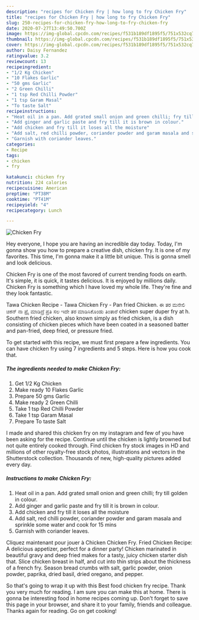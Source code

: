 ```yaml
---
description: "recipes for Chicken Fry | how long to fry Chicken Fry"
title: "recipes for Chicken Fry | how long to fry Chicken Fry"
slug: 250-recipes-for-chicken-fry-how-long-to-fry-chicken-fry
date: 2020-07-27T13:49:50.700Z
image: https://img-global.cpcdn.com/recipes/f531b189df1895f5/751x532cq70/chicken-fry-recipe-main-photo.jpg
thumbnail: https://img-global.cpcdn.com/recipes/f531b189df1895f5/751x532cq70/chicken-fry-recipe-main-photo.jpg
cover: https://img-global.cpcdn.com/recipes/f531b189df1895f5/751x532cq70/chicken-fry-recipe-main-photo.jpg
author: Daisy Fernandez
ratingvalue: 3.2
reviewcount: 13
recipeingredient:
- "1/2 Kg Chicken"
- "10 Flakes Garlic"
- "50 gms Garlic"
- "2 Green Chilli"
- "1 tsp Red Chilli Powder"
- "1 tsp Garam Masal"
- "To taste Salt"
recipeinstructions:
- "Heat oil in a pan. Add grated small onion and green chilli; fry till golden in colour."
- "Add ginger and garlic paste and fry till it is brown in colour."
- "Add chicken and fry till it loses all the moisture"
- "Add salt, red chilli powder, coriander powder and garam masala and sprinkle some water and cook for 15 mins"
- "Garnish with coriander leaves."
categories:
- Recipe
tags:
- chicken
- fry

katakunci: chicken fry 
nutrition: 224 calories
recipecuisine: American
preptime: "PT38M"
cooktime: "PT41M"
recipeyield: "4"
recipecategory: Lunch

---
```



![Chicken Fry](https://img-global.cpcdn.com/recipes/f531b189df1895f5/751x532cq70/chicken-fry-recipe-main-photo.jpg)

Hey everyone, I hope you are having an incredible day today. Today, I'm gonna show you how to prepare a creative dish, chicken fry. It is one of my favorites. This time, I'm gonna make it a little bit unique. This is gonna smell and look delicious.

Chicken Fry is one of the most favored of current trending foods on earth. It's simple, it is quick, it tastes delicious. It is enjoyed by millions daily. Chicken Fry is something which I have loved my whole life. They're fine and they look fantastic.

Tawa Chicken Recipe - Tawa Chicken Fry - Pan fried Chicken. ಈ ತರ ಮನೇಲಿ ಚಿಕನ್ ನಾ ಪ್ರೈ ಮಾಡಿದ್ರೆ ಪ್ರತಿ ಸಲ ಇದೇ ತರ ಮಾಡಿಸಿಕೊಂಡು ತಿಂತಾರೆ chicken super duper fry at h. Southern fried chicken, also known simply as fried chicken, is a dish consisting of chicken pieces which have been coated in a seasoned batter and pan-fried, deep fried, or pressure fried.


To get started with this recipe, we must first prepare a few ingredients. You can have chicken fry using 7 ingredients and 5 steps. Here is how you cook that.

<!--inarticleads1-->

##### The ingredients needed to make Chicken Fry:

1. Get 1/2 Kg Chicken
1. Make ready 10 Flakes Garlic
1. Prepare 50 gms Garlic
1. Make ready 2 Green Chilli
1. Take 1 tsp Red Chilli Powder
1. Take 1 tsp Garam Masal
1. Prepare To taste Salt


I made and shared this chicken fry on my instagram and few of you have been asking for the recipe. Continue until the chicken is lightly browned but not quite entirely cooked through. Find chicken fry stock images in HD and millions of other royalty-free stock photos, illustrations and vectors in the Shutterstock collection. Thousands of new, high-quality pictures added every day. 

<!--inarticleads2-->

##### Instructions to make Chicken Fry:

1. Heat oil in a pan. Add grated small onion and green chilli; fry till golden in colour.
1. Add ginger and garlic paste and fry till it is brown in colour.
1. Add chicken and fry till it loses all the moisture
1. Add salt, red chilli powder, coriander powder and garam masala and sprinkle some water and cook for 15 mins
1. Garnish with coriander leaves.


Cliquez maintenant pour jouer à Chicken Chicken Fry. Fried Chicken Recipe: A delicious appetizer, perfect for a dinner party! Chicken marinated in beautiful gravy and deep fried makes for a tasty, juicy chicken starter dish that. Slice chicken breast in half, and cut into thin strips about the thickness of a french fry. Season bread crumbs with salt, garlic powder, onion powder, paprika, dried basil, dried oregano, and pepper. 

So that's going to wrap it up with this Best food chicken fry recipe. Thank you very much for reading. I am sure you can make this at home. There is gonna be interesting food in home recipes coming up. Don't forget to save this page in your browser, and share it to your family, friends and colleague. Thanks again for reading. Go on get cooking!
